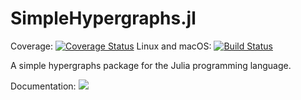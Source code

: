 # SimpleHypergraphs.jl

Coverage: [![Coverage Status](https://coveralls.io/repos/github/pszufe/SimpleHypergraphs.jl/badge.svg?branch=master)](https://coveralls.io/github/pszufe/SimpleHypergraphs.jl?branch=master) Linux and macOS: [![Build Status](https://travis-ci.org/pszufe/SimpleHypergraphs.jl.svg?branch=master)](https://travis-ci.org/pszufe/SimpleHypergraphs.jl)

A simple hypergraphs package for the Julia programming language.

Documentation: [![](https://img.shields.io/badge/docs-latest-blue.svg)](https://pszufe.github.io/SimpleHypergraphs.jl/latest)

